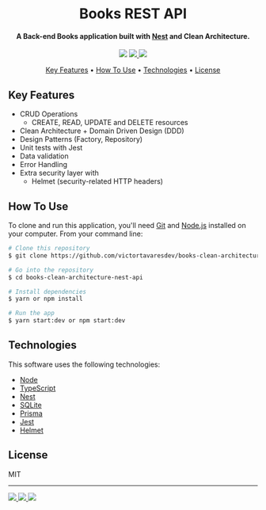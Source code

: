 <h1 align="center">Books REST API</h1>

<h4 align="center">A Back-end Books application built with <a href="https://nestjs.com/" target="_blank">Nest</a> and Clean Architecture.</h4>

<p align="center">
  <a href="https://nodejs.dev/en/"><img src="https://img.shields.io/badge/Node.js-43853D?style=for-the-badge&logo=node.js&logoColor=white"></a>
  <a href="https://www.typescriptlang.org/">
      <img src="https://img.shields.io/badge/TypeScript-007ACC?style=for-the-badge&logo=typescript&logoColor=white">
  </a>
  <a href="https://www.sqlite.org/index.html">
    <img src="https://img.shields.io/badge/SQLite-07405E?style=for-the-badge&logo=sqlite&logoColor=white">
  </a>
</p>

<p align="center">
  <a href="#key-features">Key Features</a> •
  <a href="#how-to-use">How To Use</a> •
  <a href="#technologies">Technologies</a> •
  <a href="#license">License</a>
</p>

## Key Features

- CRUD Operations
  - CREATE, READ, UPDATE and DELETE resources
- Clean Architecture + Domain Driven Design (DDD)
- Design Patterns (Factory, Repository)
- Unit tests with Jest
- Data validation
- Error Handling
- Extra security layer with
  - Helmet (security-related HTTP headers)

## How To Use

To clone and run this application, you'll need [Git](https://git-scm.com) and [Node.js](https://nodejs.org/en/download/) installed on your computer. From your command line:

```bash
# Clone this repository
$ git clone https://github.com/victortavaresdev/books-clean-architecture-nest-api.git

# Go into the repository
$ cd books-clean-architecture-nest-api

# Install dependencies
$ yarn or npm install

# Run the app
$ yarn start:dev or npm start:dev
```

## Technologies

This software uses the following technologies:

- [Node](https://nodejs.org/)
- [TypeScript](https://www.typescriptlang.org/)
- [Nest](https://nestjs.com/)
- [SQLite](https://www.sqlite.org/index.html)
- [Prisma](https://www.prisma.io/)
- [Jest](https://jestjs.io)
- [Helmet](https://helmetjs.github.io/)

## License

MIT

---

<p align="left">
  <a href="https://www.linkedin.com/in/victor-tavares-dev/"><img src="https://img.shields.io/badge/LinkedIn-0077B5?style=for-the-badge&logo=linkedin&logoColor=white">
  </a>
  <a href="https://github.com/victortavaresdev">
    <img src="https://img.shields.io/badge/GitHub-100000?style=for-the-badge&logo=github&logoColor=white">
  </a>
  <a href="mailto:victortavaresdev@gmail.com">
      <img src="https://img.shields.io/badge/Gmail-D14836?style=for-the-badge&logo=gmail&logoColor=white">
  </a>
</p>
